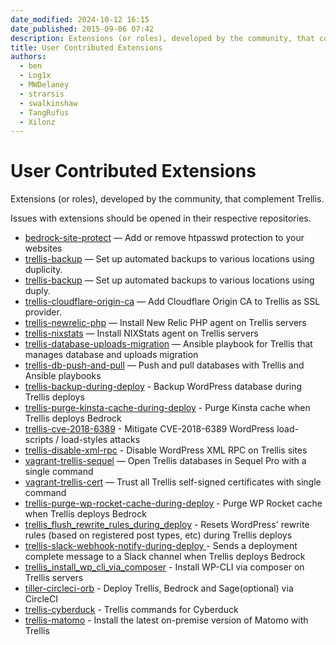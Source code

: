 ```yaml
---
date_modified: 2024-10-12 16:15
date_published: 2015-09-06 07:42
description: Extensions (or roles), developed by the community, that complement Trellis.
title: User Contributed Extensions
authors:
  - ben
  - Log1x
  - MWDelaney
  - strarsis
  - swalkinshaw
  - TangRufus
  - Xilonz
---
```


# User Contributed Extensions

Extensions (or roles), developed by the community, that complement Trellis.

Issues with extensions should be opened in their respective repositories.

- [bedrock-site-protect](https://github.com/louim/bedrock-site-protect) — Add or remove htpasswd protection to your websites
- [trellis-backup](https://discourse.roots.io/t/trellis-backup-an-ansible-role-for-local-backups/6497) — Set up automated backups to various locations using duplicity.
- [trellis-backup](https://github.com/Xilonz/trellis-backup-role) — Set up automated backups to various locations using duply.
- [trellis-cloudflare-origin-ca](https://typist.tech/portfolio-item/trellis-cloudflare-origin-ca/) — Add Cloudflare Origin CA to Trellis as SSL provider.
- [trellis-newrelic-php](https://typist.tech/portfolio-item/trellis-newrelic-php/) — Install New Relic PHP agent on Trellis servers
- [trellis-nixstats](https://github.com/Xilonz/trellis-nixstats/) — Install NIXStats agent on Trellis servers
- [trellis-database-uploads-migration](https://github.com/valentinocossar/trellis-database-uploads-migration) — Ansible playbook for Trellis that manages database and uploads migration
- [trellis-db-push-and-pull](https://github.com/hamedb89/trellis-db-push-and-pull) — Push and pull databases with Trellis and Ansible playbooks
- [trellis-backup-during-deploy](https://github.com/ItinerisLtd/trellis-backup-during-deploy) - Backup WordPress database during Trellis deploys
- [trellis-purge-kinsta-cache-during-deploy](https://github.com/ItinerisLtd/trellis-purge-kinsta-cache-during-deploy) - Purge Kinsta cache when Trellis deploys Bedrock
- [trellis-cve-2018-6389](https://github.com/ItinerisLtd/trellis-cve-2018-6389) - Mitigate CVE-2018-6389 WordPress load-scripts / load-styles attacks
- [trellis-disable-xml-rpc](https://github.com/ItinerisLtd/trellis-disable-xml-rpc) -  Disable WordPress XML RPC on Trellis sites
- [vagrant-trellis-sequel](https://typist.tech/portfolio-item/vagrant-trellis-sequel/) — Open Trellis databases in Sequel Pro with a single command
- [vagrant-trellis-cert](https://typist.tech/portfolio-item/vagrant-trellis-cert/) — Trust all Trellis self-signed certificates with single command
- [trellis-purge-wp-rocket-cache-during-deploy](https://github.com/ItinerisLtd/trellis-purge-wp-rocket-cache-during-deploy) - Purge WP Rocket cache when Trellis deploys Bedrock
- [trellis_flush_rewrite_rules_during_deploy](https://github.com/ItinerisLtd/trellis_flush_rewrite_rules_during_deploy) - Resets WordPress' rewrite rules (based on registered post types, etc) during Trellis deploys
- [trellis-slack-webhook-notify-during-deploy
](https://github.com/ItinerisLtd/trellis-slack-webhook-notify-during-deploy) - Sends a deployment complete message to a Slack channel when Trellis deploys Bedrock
- [trellis_install_wp_cli_via_composer](https://github.com/ItinerisLtd/trellis_install_wp_cli_via_composer) - Install WP-CLI via composer on Trellis servers
- [tiller-circleci-orb](https://github.com/ItinerisLtd/tiller-circleci-orb/) - Deploy Trellis, Bedrock and Sage(optional) via CircleCI
- [trellis-cyberduck](https://github.com/ItinerisLtd/trellis-cyberduck) - Trellis commands for Cyberduck
- [trellis-matomo](https://github.com/E-VANCE/trellis-matomo) - Install the latest on-premise version of Matomo with Trellis 
